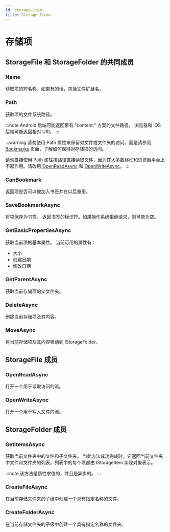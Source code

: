 ```yaml
---
id: storage-item
title: Storage Items
---
```


# 存储项

## StorageFile 和 StorageFolder 的共同成员

### Name

获取项的短名称，如果有的话，包括文件扩展名。

### Path

获取项的文件系统路径。

:::note
Android 后端可能返回带有 "content:" 方案的文件路径。
浏览器和 iOS 后端可能返回相对 URI。
:::

:::warning
请勿使用 Path 属性来保留对文件或文件夹的访问。而是请参阅 [Bookmarks](./bookmarks) 页面，了解如何保持对存储项的访问。

请勿直接使用 Path 属性按路径直接读取文件，因为在大多数移动和浏览器平台上不起作用。请改用 [OpenReadAsync](#openreadasync) 和 [OpenWriteAsync](#openwriteasync)。
:::

### CanBookmark

返回项是否可以被加入书签并在以后重用。

### SaveBookmarkAsync

将项保存为书签。
返回书签的标识符。如果操作系统拒绝请求，则可能为空。

### GetBasicPropertiesAsync

获取当前项的基本属性。
当前可用的属性有：
- 大小
- 创建日期
- 修改日期

### GetParentAsync

获取当前存储项的父文件夹。

### DeleteAsync

删除当前存储项及其内容。

### MoveAsync

将当前存储项及其内容移动到 IStorageFolder。

## StorageFile 成员

### OpenReadAsync

打开一个用于读取访问的流。

### OpenWriteAsync

打开一个用于写入文件的流。

## StorageFolder 成员

### GetItemsAsync

获取当前文件夹中的文件和子文件夹。
当此方法成功完成时，它返回当前文件夹中文件和文件夹的列表。列表中的每个项都由 IStorageItem 实现对象表示。

:::note
该方法是惰性求值的，并且是异步的。
:::

### CreateFileAsync

在当前存储文件夹的子级中创建一个具有指定名称的文件。

### CreateFolderAsync

在当前存储文件夹的子级中创建一个具有指定名称的文件夹。